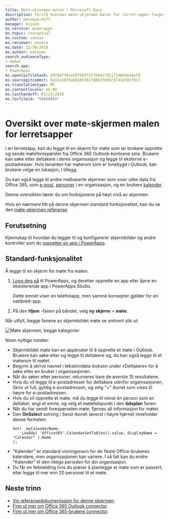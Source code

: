 ```yaml
---
title: Møte-skjermen malen | Microsoft Docs
description: Forstå hvordan møte-skjermen malen for lerret-apper fungerer, og Utvid skjermen for din egen brukstilfeller
author: emcoope-msft
manager: kvivek
ms.service: powerapps
ms.topic: conceptual
ms.custom: canvas
ms.reviewer: anneta
ms.date: 12/30/2018
ms.author: emcoope
search.audienceType:
- maker
search.app:
- PowerApps
ms.openlocfilehash: 24f04ff9ce95f603f5f7d4dc7d217146b9eebef8
ms.sourcegitcommit: 5e15a1033a68289781f8092fb65c57432501f911
ms.translationtype: MT
ms.contentlocale: nb-NO
ms.lasthandoff: 01/23/2019
ms.locfileid: "54459415"
---
```

# <a name="overview-of-the-meeting-screen-template-for-canvas-apps"></a>Oversikt over møte-skjermen malen for lerretsapper

I en lerretsapp, kan du legge til en skjerm for møte som lar brukere opprette og sende møteforespørsler fra Office 365 Outlook-kontoene sine. Brukere kan søke etter deltakere i deres organisasjon og legge til eksterne e-postadresser. Hvis tenanten har møterom som er innebygd i Outlook, kan brukere velge en lokasjon, i tillegg.

Du kan også legge til andre malbaserte skjermer som viser ulike data fra Office 365, som [e-post](email-screen-overview.md), [personer](people-screen-overview.md) i en organisasjon, og en brukers [kalender](calendar-screen-overview.md).

Denne oversikten lærer du om funksjonene på høyt nivå av skjermen.

Hvis en nærmere titt på denne skjermen standard funksjonalitet, kan du se den [møte-skjermen referanse](meeting-screen-reference.md).

## <a name="prerequisite"></a>Forutsetning

Kjennskap til hvordan du legger til og konfigurerer skjermbilder og andre kontroller som du [oppretter en app i PowerApps](../data-platform-create-app-scratch.md).

## <a name="default-functionality"></a>Standard-funksjonalitet

Å legge til en skjerm for møte fra malen:

1. [Logg deg på](http://web.powerapps.com?utm_source=padocs&utm_medium=linkinadoc&utm_campaign=referralsfromdoc) til PowerApps, og deretter opprette en app eller åpne en eksisterende app i PowerApps Studio.

    Dette emnet viser en telefonapp, men samme konsepter gjelder for en nettbrett-app.

1. På den **Hjem** -fanen på båndet, velg **ny skjerm** > **møte**.

  Når utfylt, begge fanene av skjermbildet møte se omtrent slik ut:

  ![Møte skjermen, begge kategorier](media/meeting-screen/meeting-screen-full-both.png)

Noen nyttige notater:

* Skjermbildet møte kan en appbruker til å opprette et møte i Outlook.
  Brukere kan søke etter og legge til deltakere og, du kan også legge til et møterom til møtet.
* Begynn å skrive navnet i tekstinndata-boksen under «Deltakere» for å søke etter en bruker i organisasjonen.
* Når du søker etter personer, returneres bare de øverste 15 resultatene.
* Hvis du vil legge til e-postadresser for deltakere utenfor organisasjonen, Skriv ut full, gyldig e-postadressen, og velg "+" ikonet som vises til høyre for e-postadressen.
* Hvis du vil opprette et møte, må du legge til minst én person som en deltaker, angi et emne, og velg et møtetidspunkt i den **tidsplan** fanen.
* Når du har sendt forespørselen møte, fjernes all informasjon for møtet.
* Den **OnSelect** setning i Send-ikonet (øverst i høyre hjørne) inneholder denne formelen:
    ```powerapps-dot
    Set( _myCalendarName, 
        LookUp( 'Office365'.CalendarGetTables().value, DisplayName = "Calendar" ).Name 
    );
    ```
* "Kalender" er standard visningsnavn for de fleste Office-brukeres kalendere, men organisasjonen kan variere. I så fall kan du endre "Kalender" til den riktige perioden for din organisasjon.
* Du får en feilmelding hvis du prøver å planlegge et møte som er passert, eller legge til mer enn 20 personer til et møte.

## <a name="next-steps"></a>Neste trinn

* [Vis referansedokumentasjon for denne skjermen](./meeting-screen-reference.md).
* [Finn ut mer om Office 365 Outlook connector](../connections/connection-office365-outlook.md).
* [Finn ut mer om Office 365-brukere connector](../connections/connection-office365-users.md).
